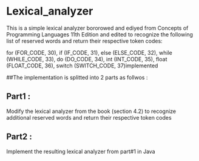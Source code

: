 # Lexical_analyzer
This is a simple lexical analyzer bororowed and ediyed from Concepts of Programming Languages 11th Edition and edited to recognize the following list of reserved words and return their respective token codes:

for (FOR_CODE, 30),
if (IF_CODE, 31), 
else (ELSE_CODE, 32),
while (WHILE_CODE, 33), 
do (DO_CODE, 34), 
int (INT_CODE, 35),
float (FLOAT_CODE, 36),
switch (SWITCH_CODE, 37)implemented

##The implementation is splitted into 2 parts as follwos :

## Part1 : 
Modify the lexical analyzer from the book (section 4.2) to recognize additional reserved words and return their respective token codes

## Part2 : 
Implement the resulting lexical analyzer from part#1 in Java
